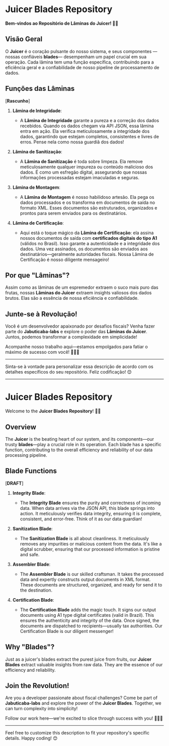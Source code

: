 # Juicer Blades Repository

**Bem-vindos ao Repositório de Lâminas do Juicer! 🍊🔪**

## Visão Geral

O **Juicer** é o coração pulsante do nosso sistema, e seus componentes —nossas confiáveis **blades**— desempenham um papel crucial em sua operação. Cada lâmina tem uma função específica, contribuindo para a eficiência geral e a confiabilidade de nosso pipeline de processamento de dados.

## Funções das Lâminas

[**Rascunho**]
1. **Lâmina de Integridade**:
   - A **Lâmina de Integridade** garante a pureza e a correção dos dados recebidos. Quando os dados chegam via API JSON, essa lâmina entra em ação. Ela verifica meticulosamente a integridade dos dados, garantindo que estejam completos, consistentes e livres de erros. Pense nela como nossa guardiã dos dados!

2. **Lâmina de Sanitização**:
   - A **Lâmina de Sanitização** é toda sobre limpeza. Ela remove meticulosamente qualquer impureza ou conteúdo malicioso dos dados. É como um esfregão digital, assegurando que nossas informações processadas estejam imaculadas e seguras.

3. **Lâmina de Montagem**:
   - A **Lâmina de Montagem** é nosso habilidoso artesão. Ela pega os dados processados e os transforma em documentos de saída no formato XML. Esses documentos são estruturados, organizados e prontos para serem enviados para os destinatários.

4. **Lâmina de Certificação**:
   - Aqui está o toque mágico da **Lâmina de Certificação**: ela assina nossos documentos de saída com **certificados digitais do tipo A1** (válidos no Brasil). Isso garante a autenticidade e a integridade dos dados. Uma vez assinados, os documentos são enviados aos destinatários—geralmente autoridades fiscais. Nossa Lâmina de Certificação é nosso diligente mensageiro!

## Por que "Lâminas"?

Assim como as lâminas de um espremedor extraem o suco mais puro das frutas, nossas **Lâminas do Juicer** extraem insights valiosos dos dados brutos. Elas são a essência de nossa eficiência e confiabilidade.

## Junte-se à Revolução!

Você é um desenvolvedor apaixonado por desafios fiscais? Venha fazer parte do **Jabuticaba-labs** e explore o poder das **Lâminas do Juicer**. Juntos, podemos transformar a complexidade em simplicidade!

Acompanhe nosso trabalho aqui—estamos empolgados para fatiar o máximo de sucesso com você! 🚀🧃🔐

---

Sinta-se à vontade para personalizar essa descrição de acordo com os detalhes específicos do seu repositório. Feliz codificação! 😊

--------------------------------------------------------------------------------------------------------------------------------------------

# Juicer Blades Repository

Welcome to the **Juicer Blades Repository**! 🍊🔪

## Overview

The **Juicer** is the beating heart of our system, and its components—our trusty **blades**—play a crucial role in its operation. Each blade has a specific function, contributing to the overall efficiency and reliability of our data processing pipeline.

## Blade Functions

[**DRAFT**]
1. **Integrity Blade**:
   - The **Integrity Blade** ensures the purity and correctness of incoming data. When data arrives via the JSON API, this blade springs into action. It meticulously verifies data integrity, ensuring it is complete, consistent, and error-free. Think of it as our data guardian!

2. **Sanitization Blade**:
   - The **Sanitization Blade** is all about cleanliness. It meticulously removes any impurities or malicious content from the data. It's like a digital scrubber, ensuring that our processed information is pristine and safe.

3. **Assembler Blade**:
   - The **Assembler Blade** is our skilled craftsman. It takes the processed data and expertly constructs output documents in XML format. These documents are structured, organized, and ready for send it to the destination.

4. **Certification Blade**:
   - The **Certification Blade** adds the magic touch. It signs our output documents using A1 type digital certificates (valid in Brazil). This ensures the authenticity and integrity of the data. Once signed, the documents are dispatched to recipients—usually tax authorities. Our Certification Blade is our diligent messenger!

## Why "Blades"?

Just as a juicer's blades extract the purest juice from fruits, our **Juicer Blades** extract valuable insights from raw data. They are the essence of our efficiency and reliability.

## Join the Revolution!

Are you a developer passionate about fiscal challenges? Come be part of **Jabuticaba-labs** and explore the power of the **Juicer Blades**. Together, we can turn complexity into simplicity!

Follow our work here—we're excited to slice through success with you! 🚀🧃🔐

---

Feel free to customize this description to fit your repository's specific details. Happy coding! 😊
